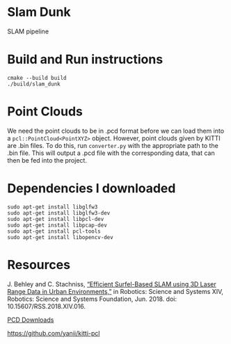 # Slam Dunk

SLAM pipeline

# Build and Run instructions

```
cmake --build build
./build/slam_dunk
```

# Point Clouds
We need the point clouds to be in .pcd format before we can load them into a `pcl::PointCloud<PointXYZ>` object. However, point clouds given by KITTI are .bin files.
To do this, run `converter.py` with the appropriate path to the .bin file. This will output a .pcd file with the corresponding data, that can then be fed into the project.

# Dependencies I downloaded

```
sudo apt-get install libglfw3
sudo apt-get install libglfw3-dev
sudo apt-get install libpcl-dev
sudo apt-get install libpcap-dev
sudo apt-get install pcl-tools
sudo apt-get install libopencv-dev

```

# Resources
J. Behley and C. Stachniss, [“Efficient Surfel-Based SLAM using 3D Laser Range Data in Urban Environments,”](http://www.roboticsproceedings.org/rss14/p16.pdf) in Robotics: Science and Systems XIV, Robotics: Science and Systems Foundation, Jun. 2018. doi: 10.15607/RSS.2018.XIV.016.

[PCD Downloads](https://sourceforge.net/projects/pointclouds/files/)

https://github.com/yanii/kitti-pcl
